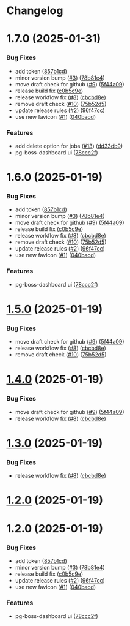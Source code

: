 # Changelog

# 1.7.0 (2025-01-31)


### Bug Fixes

* add token ([857b1cd](https://github.com/yogsma/pg-boss-dashboard/commit/857b1cdeafd0e3fe1155baead7b6e53636ca83b1))
* minor version bump ([#3](https://github.com/yogsma/pg-boss-dashboard/issues/3)) ([78b81e4](https://github.com/yogsma/pg-boss-dashboard/commit/78b81e44f6f50ee15cabf410d997ef0817d65295))
* move draft check for github ([#9](https://github.com/yogsma/pg-boss-dashboard/issues/9)) ([5f44a09](https://github.com/yogsma/pg-boss-dashboard/commit/5f44a09484dcfa271812609a9fec0d938d8906a7))
* release build fix ([c0b5c9e](https://github.com/yogsma/pg-boss-dashboard/commit/c0b5c9e6c7f3fddbaaecc947762d3dde0d175976))
* release workflow fix ([#8](https://github.com/yogsma/pg-boss-dashboard/issues/8)) ([cbcbd8e](https://github.com/yogsma/pg-boss-dashboard/commit/cbcbd8efdefbc2dc4522804fc69883ce626f5cca))
* remove draft check ([#10](https://github.com/yogsma/pg-boss-dashboard/issues/10)) ([75b52d5](https://github.com/yogsma/pg-boss-dashboard/commit/75b52d59eba83003ef4f7b0ec2488f093dfc46f4))
* update release rules ([#2](https://github.com/yogsma/pg-boss-dashboard/issues/2)) ([96f47cc](https://github.com/yogsma/pg-boss-dashboard/commit/96f47ccb88102a7b7d154bb061490755710363cd))
* use new favicon ([#1](https://github.com/yogsma/pg-boss-dashboard/issues/1)) ([040bacd](https://github.com/yogsma/pg-boss-dashboard/commit/040bacdf7e625829af027cacd999a5a0fa3fd184))


### Features

* add delete option for jobs ([#13](https://github.com/yogsma/pg-boss-dashboard/issues/13)) ([dd33db9](https://github.com/yogsma/pg-boss-dashboard/commit/dd33db94d7dd0b8adfa4495887b9358458e2fbcd))
* pg-boss-dashboard ui ([78ccc2f](https://github.com/yogsma/pg-boss-dashboard/commit/78ccc2f1d8dc9de42e0ceb3fdc0d65a0cbd36788))

# 1.6.0 (2025-01-19)


### Bug Fixes

* add token ([857b1cd](https://github.com/yogsma/pg-boss-dashboard/commit/857b1cdeafd0e3fe1155baead7b6e53636ca83b1))
* minor version bump ([#3](https://github.com/yogsma/pg-boss-dashboard/issues/3)) ([78b81e4](https://github.com/yogsma/pg-boss-dashboard/commit/78b81e44f6f50ee15cabf410d997ef0817d65295))
* move draft check for github ([#9](https://github.com/yogsma/pg-boss-dashboard/issues/9)) ([5f44a09](https://github.com/yogsma/pg-boss-dashboard/commit/5f44a09484dcfa271812609a9fec0d938d8906a7))
* release build fix ([c0b5c9e](https://github.com/yogsma/pg-boss-dashboard/commit/c0b5c9e6c7f3fddbaaecc947762d3dde0d175976))
* release workflow fix ([#8](https://github.com/yogsma/pg-boss-dashboard/issues/8)) ([cbcbd8e](https://github.com/yogsma/pg-boss-dashboard/commit/cbcbd8efdefbc2dc4522804fc69883ce626f5cca))
* remove draft check ([#10](https://github.com/yogsma/pg-boss-dashboard/issues/10)) ([75b52d5](https://github.com/yogsma/pg-boss-dashboard/commit/75b52d59eba83003ef4f7b0ec2488f093dfc46f4))
* update release rules ([#2](https://github.com/yogsma/pg-boss-dashboard/issues/2)) ([96f47cc](https://github.com/yogsma/pg-boss-dashboard/commit/96f47ccb88102a7b7d154bb061490755710363cd))
* use new favicon ([#1](https://github.com/yogsma/pg-boss-dashboard/issues/1)) ([040bacd](https://github.com/yogsma/pg-boss-dashboard/commit/040bacdf7e625829af027cacd999a5a0fa3fd184))


### Features

* pg-boss-dashboard ui ([78ccc2f](https://github.com/yogsma/pg-boss-dashboard/commit/78ccc2f1d8dc9de42e0ceb3fdc0d65a0cbd36788))

# [1.5.0](https://github.com/yogsma/pg-boss-dashboard/compare/v...v) (2025-01-19)


### Bug Fixes

* move draft check for github ([#9](https://github.com/yogsma/pg-boss-dashboard/issues/9)) ([5f44a09](https://github.com/yogsma/pg-boss-dashboard/commit/5f44a09484dcfa271812609a9fec0d938d8906a7))
* release workflow fix ([#8](https://github.com/yogsma/pg-boss-dashboard/issues/8)) ([cbcbd8e](https://github.com/yogsma/pg-boss-dashboard/commit/cbcbd8efdefbc2dc4522804fc69883ce626f5cca))
* remove draft check ([#10](https://github.com/yogsma/pg-boss-dashboard/issues/10)) ([75b52d5](https://github.com/yogsma/pg-boss-dashboard/commit/75b52d59eba83003ef4f7b0ec2488f093dfc46f4))

# [1.4.0](https://github.com/yogsma/pg-boss-dashboard/compare/v...v) (2025-01-19)


### Bug Fixes

* move draft check for github ([#9](https://github.com/yogsma/pg-boss-dashboard/issues/9)) ([5f44a09](https://github.com/yogsma/pg-boss-dashboard/commit/5f44a09484dcfa271812609a9fec0d938d8906a7))
* release workflow fix ([#8](https://github.com/yogsma/pg-boss-dashboard/issues/8)) ([cbcbd8e](https://github.com/yogsma/pg-boss-dashboard/commit/cbcbd8efdefbc2dc4522804fc69883ce626f5cca))

# [1.3.0](https://github.com/yogsma/pg-boss-dashboard/compare/v...v) (2025-01-19)


### Bug Fixes

* release workflow fix ([#8](https://github.com/yogsma/pg-boss-dashboard/issues/8)) ([cbcbd8e](https://github.com/yogsma/pg-boss-dashboard/commit/cbcbd8efdefbc2dc4522804fc69883ce626f5cca))

# [1.2.0](https://github.com/yogsma/pg-boss-dashboard/compare/v...v) (2025-01-19)

# 1.2.0 (2025-01-19)


### Bug Fixes

* add token ([857b1cd](https://github.com/yogsma/pg-boss-dashboard/commit/857b1cdeafd0e3fe1155baead7b6e53636ca83b1))
* minor version bump ([#3](https://github.com/yogsma/pg-boss-dashboard/issues/3)) ([78b81e4](https://github.com/yogsma/pg-boss-dashboard/commit/78b81e44f6f50ee15cabf410d997ef0817d65295))
* release build fix ([c0b5c9e](https://github.com/yogsma/pg-boss-dashboard/commit/c0b5c9e6c7f3fddbaaecc947762d3dde0d175976))
* update release rules ([#2](https://github.com/yogsma/pg-boss-dashboard/issues/2)) ([96f47cc](https://github.com/yogsma/pg-boss-dashboard/commit/96f47ccb88102a7b7d154bb061490755710363cd))
* use new favicon ([#1](https://github.com/yogsma/pg-boss-dashboard/issues/1)) ([040bacd](https://github.com/yogsma/pg-boss-dashboard/commit/040bacdf7e625829af027cacd999a5a0fa3fd184))


### Features

* pg-boss-dashboard ui ([78ccc2f](https://github.com/yogsma/pg-boss-dashboard/commit/78ccc2f1d8dc9de42e0ceb3fdc0d65a0cbd36788))